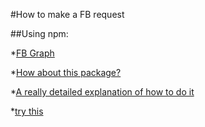 #How to make a FB request

##Using npm:

*[FB Graph](http://criso.github.io/fbgraph/)

*[How about this package?](https://www.npmjs.com/package/fb)

*[A really detailed explanation of how to do it](http://www.andrehonsberg.com/article/facebook-graph-api-meteor-js)

*[try this](https://atmospherejs.com/dferber/graph-api)
